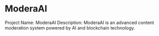 # ModeraAI
 Project Name: ModeraAI  Description: ModeraAI is an advanced content moderation system powered by AI and blockchain technology.
